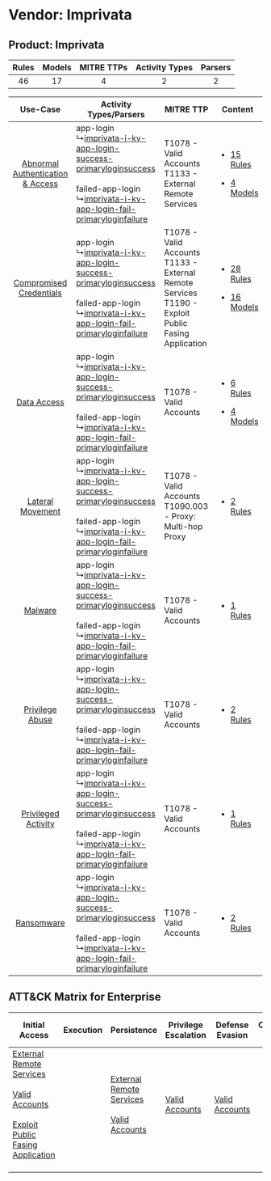 Vendor: Imprivata
=================
Product: Imprivata
------------------
| Rules | Models | MITRE TTPs | Activity Types | Parsers |
|:-----:|:------:|:----------:|:--------------:|:-------:|
|  46   |   17   |     4      |       2        |    2    |

|    Use-Case    | Activity Types/Parsers    | MITRE TTP    | Content    |
|:----:| ---- | ---- | ---- |
| [Abnormal Authentication & Access](../../../UseCases/uc_abnormal_authentication_&_access.md) |  app-login<br> ↳[imprivata-i-kv-app-login-success-primaryloginsuccess](Ps/pC_imprivataikvapploginsuccessprimaryloginsuccess.md)<br><br> failed-app-login<br> ↳[imprivata-i-kv-app-login-fail-primaryloginfailure](Ps/pC_imprivataikvapploginfailprimaryloginfailure.md)<br> | T1078 - Valid Accounts<br>T1133 - External Remote Services<br>    | [<ul><li>15 Rules</li></ul><ul><li>4 Models</li></ul>](RM/r_m_imprivata_imprivata_Abnormal_Authentication_&_Access.md) |
|          [Compromised Credentials](../../../UseCases/uc_compromised_credentials.md)          |  app-login<br> ↳[imprivata-i-kv-app-login-success-primaryloginsuccess](Ps/pC_imprivataikvapploginsuccessprimaryloginsuccess.md)<br><br> failed-app-login<br> ↳[imprivata-i-kv-app-login-fail-primaryloginfailure](Ps/pC_imprivataikvapploginfailprimaryloginfailure.md)<br> | T1078 - Valid Accounts<br>T1133 - External Remote Services<br>T1190 - Exploit Public Fasing Application<br> | [<ul><li>28 Rules</li></ul><ul><li>16 Models</li></ul>](RM/r_m_imprivata_imprivata_Compromised_Credentials.md)         |
|    [Data Access](../../../UseCases/uc_data_access.md)    |  app-login<br> ↳[imprivata-i-kv-app-login-success-primaryloginsuccess](Ps/pC_imprivataikvapploginsuccessprimaryloginsuccess.md)<br><br> failed-app-login<br> ↳[imprivata-i-kv-app-login-fail-primaryloginfailure](Ps/pC_imprivataikvapploginfailprimaryloginfailure.md)<br> | T1078 - Valid Accounts<br>    | [<ul><li>6 Rules</li></ul><ul><li>4 Models</li></ul>](RM/r_m_imprivata_imprivata_Data_Access.md)    |
|    [Lateral Movement](../../../UseCases/uc_lateral_movement.md)    |  app-login<br> ↳[imprivata-i-kv-app-login-success-primaryloginsuccess](Ps/pC_imprivataikvapploginsuccessprimaryloginsuccess.md)<br><br> failed-app-login<br> ↳[imprivata-i-kv-app-login-fail-primaryloginfailure](Ps/pC_imprivataikvapploginfailprimaryloginfailure.md)<br> | T1078 - Valid Accounts<br>T1090.003 - Proxy: Multi-hop Proxy<br>    | [<ul><li>2 Rules</li></ul>](RM/r_m_imprivata_imprivata_Lateral_Movement.md)    |
|    [Malware](../../../UseCases/uc_malware.md)    |  app-login<br> ↳[imprivata-i-kv-app-login-success-primaryloginsuccess](Ps/pC_imprivataikvapploginsuccessprimaryloginsuccess.md)<br><br> failed-app-login<br> ↳[imprivata-i-kv-app-login-fail-primaryloginfailure](Ps/pC_imprivataikvapploginfailprimaryloginfailure.md)<br> | T1078 - Valid Accounts<br>    | [<ul><li>1 Rules</li></ul>](RM/r_m_imprivata_imprivata_Malware.md)    |
|    [Privilege Abuse](../../../UseCases/uc_privilege_abuse.md)    |  app-login<br> ↳[imprivata-i-kv-app-login-success-primaryloginsuccess](Ps/pC_imprivataikvapploginsuccessprimaryloginsuccess.md)<br><br> failed-app-login<br> ↳[imprivata-i-kv-app-login-fail-primaryloginfailure](Ps/pC_imprivataikvapploginfailprimaryloginfailure.md)<br> | T1078 - Valid Accounts<br>    | [<ul><li>2 Rules</li></ul>](RM/r_m_imprivata_imprivata_Privilege_Abuse.md)    |
|    [Privileged Activity](../../../UseCases/uc_privileged_activity.md)    |  app-login<br> ↳[imprivata-i-kv-app-login-success-primaryloginsuccess](Ps/pC_imprivataikvapploginsuccessprimaryloginsuccess.md)<br><br> failed-app-login<br> ↳[imprivata-i-kv-app-login-fail-primaryloginfailure](Ps/pC_imprivataikvapploginfailprimaryloginfailure.md)<br> | T1078 - Valid Accounts<br>    | [<ul><li>1 Rules</li></ul>](RM/r_m_imprivata_imprivata_Privileged_Activity.md)    |
|    [Ransomware](../../../UseCases/uc_ransomware.md)    |  app-login<br> ↳[imprivata-i-kv-app-login-success-primaryloginsuccess](Ps/pC_imprivataikvapploginsuccessprimaryloginsuccess.md)<br><br> failed-app-login<br> ↳[imprivata-i-kv-app-login-fail-primaryloginfailure](Ps/pC_imprivataikvapploginfailprimaryloginfailure.md)<br> | T1078 - Valid Accounts<br>    | [<ul><li>2 Rules</li></ul>](RM/r_m_imprivata_imprivata_Ransomware.md)    |

ATT&CK Matrix for Enterprise
----------------------------
| Initial Access                                                                                                                                                                                                                         | Execution | Persistence                                                                                                                                      | Privilege Escalation                                                | Defense Evasion                                                     | Credential Access | Discovery | Lateral Movement | Collection | Command and Control                                                                                                                       | Exfiltration | Impact |
| -------------------------------------------------------------------------------------------------------------------------------------------------------------------------------------------------------------------------------------- | --------- | ------------------------------------------------------------------------------------------------------------------------------------------------ | ------------------------------------------------------------------- | ------------------------------------------------------------------- | ----------------- | --------- | ---------------- | ---------- | ----------------------------------------------------------------------------------------------------------------------------------------- | ------------ | ------ |
| [External Remote Services](https://attack.mitre.org/techniques/T1133)<br><br>[Valid Accounts](https://attack.mitre.org/techniques/T1078)<br><br>[Exploit Public Fasing Application](https://attack.mitre.org/techniques/T1190)<br><br> |           | [External Remote Services](https://attack.mitre.org/techniques/T1133)<br><br>[Valid Accounts](https://attack.mitre.org/techniques/T1078)<br><br> | [Valid Accounts](https://attack.mitre.org/techniques/T1078)<br><br> | [Valid Accounts](https://attack.mitre.org/techniques/T1078)<br><br> |                   |           |                  |            | [Proxy: Multi-hop Proxy](https://attack.mitre.org/techniques/T1090/003)<br><br>[Proxy](https://attack.mitre.org/techniques/T1090)<br><br> |              |        |